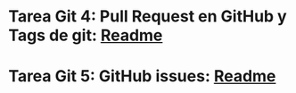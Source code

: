 # Tarea Git 4: Pull Request en GitHub y Tags de git: [Readme](/pullReq_tag/README.md)
# Tarea Git 5: GitHub issues: [Readme](/issues/README.md)
